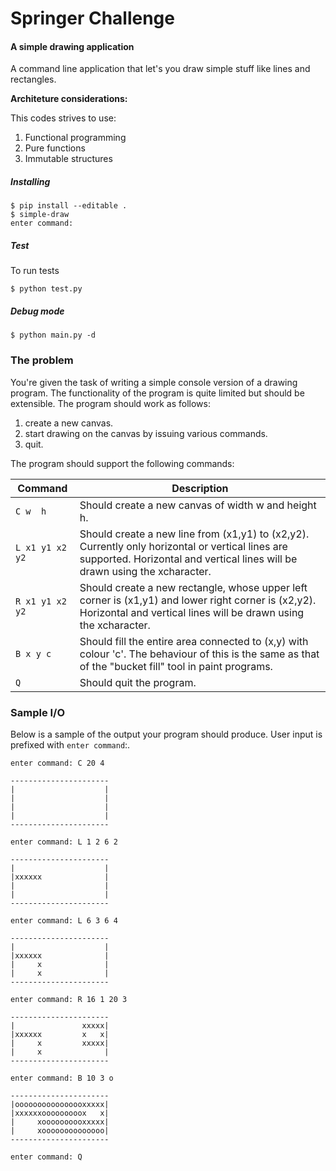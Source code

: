 # Springer Challenge

#### A simple drawing application

A command line application that let's you draw simple stuff like lines and rectangles.

**Architeture considerations:**

This codes strives to use:

1. Functional programming
2. Pure functions
3. Immutable structures

##### Installing

```shell
$ pip install --editable .
$ simple-draw
enter command:
```

##### Test

To run tests

```shell
$ python test.py
```

##### Debug mode

```
$ python main.py -d
```

### The problem

You're given the task of writing a simple console version of a drawing program. The functionality of the program is
quite limited but should be extensible. The program should work as follows:

1. create a new canvas.
2. start drawing on the canvas by issuing various commands.
3. quit.

The program should support the following commands:

| Command | Description |
| ------- | ----------- |
| `C w  h` | Should create a new canvas of width w and height h. |
| `L x1 y1 x2 y2` | Should create a new line from (x1,y1) to (x2,y2). Currently only horizontal or vertical lines are supported. Horizontal and vertical lines will be drawn using the xcharacter. |
| `R x1 y1 x2 y2` | Should create a new rectangle, whose upper left corner is (x1,y1) and lower right corner is (x2,y2). Horizontal and vertical lines will be drawn using the xcharacter. |
| `B x y c` | Should fill the entire area connected to (x,y) with colour 'c'. The behaviour of this is the same as that of the "bucket fill" tool in paint programs. |
| `Q` | Should quit the program. |

### Sample I/O

Below is a sample of the output your program should produce. User input is prefixed with `enter command`:.

```
enter command: C 20 4

----------------------
|                    |
|                    |
|                    |
|                    |
----------------------

enter command: L 1 2 6 2

----------------------
|                    |
|xxxxxx              |
|                    |
|                    |
----------------------

enter command: L 6 3 6 4

----------------------
|                    |
|xxxxxx              |
|     x              |
|     x              |
----------------------

enter command: R 16 1 20 3

----------------------
|               xxxxx|
|xxxxxx         x   x|
|     x         xxxxx|
|     x              |
----------------------

enter command: B 10 3 o

----------------------
|oooooooooooooooxxxxx|
|xxxxxxooooooooox   x|
|     xoooooooooxxxxx|
|     xoooooooooooooo|
----------------------

enter command: Q
```
